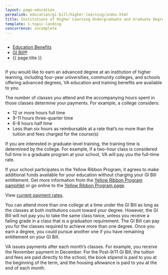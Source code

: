 ```yaml
---
layout: page-education
permalink: education/gi-bill/higher-learning/index.html
title: Institutions of Higher Learning Undergraduate and Graduate Degrees
template: 1-topic-landing
concurrence: incomplete
---
```


<div class="splash" markdown="0">
<div class="row" markdown="0">
<div class="small-12 columns" markdown="0">

<ul class="breadcrumbs" role="menubar" aria-label="Primary">
<li class="parent"><a href="{{ site.url }}/education/">Education Benefits</a></li>
<li class="parent"><a href="{{ site.url }}/education/gi-bill/">GI Bill®</a></li>
<li class="active">{{ page.title }}</li>
</ul>

</div>
</div>
</div>

<div class="main" role="main" markdown="0">

<div class="section one" markdown="0">
<div class="primary" markdown="0">
<div class="row" markdown="0">
<div class="small-12 columns" markdown="1">

If you would like to earn an advanced degree at an institution of higher learning, including four-year universities, community colleges, and schools offering advanced degrees, VA education and training benefits are available to you.
</div>
<div class="small-12 columns" markdown="1">
<div class="call-out">
The number of classes you attend and the accompanying hours spent in those classes determine your payments. For example, a college considers:

-	12 or more hours full time
-	9-11 hours three-quarter time
-	6-8 hours half time
-	Less than six hours as reimbursable at a rate that’s no more than the tuition and fees charged for the course(s)

If you are interested in graduate-level training, the training time is determined by the college. For example, if a two-hour class is considered full time in a graduate program at your school, VA will pay you the full-time rate.

If your school participates in the Yellow Ribbon Program, it agrees to make additional funds available for your education without charging your GI Bill entitlement. Get more information from the [Yellow Ribbon Program pamphlet](http://www.benefits.va.gov/gibill/docs/pamphlets/Yellow_Ribbon_Pamphlet.pdf) or go online to the [Yellow Ribbon Program page](http://www.benefits.va.gov/gibill/yellow_ribbon.asp).

View [current payment rates](http://www.benefits.va.gov/gibill/resources/benefits_resources/rate_tables.asp).

You can attend more than one college at a time under the GI Bill as long as the classes at both institutions count toward your degree. However, the GI Bill will not pay you to take the same class twice, unless you receive a failing grade in a class that is a graduation requirement.
The GI Bill can pay you for the classes required to achieve more than one degree. Once you earn a degree, you could pursue another one if you have remaining entitlement on your GI Bill.

VA issues payments after each month’s classes. For example, you receive the November payment in December. For the Post-9/11 GI Bill, the tuition and fees are paid directly to the school, the book stipend is paid to you at the beginning of the term, and the housing allowance is paid to you at the end of each month.
</div>


</div>
</div>
</div>

</div>
